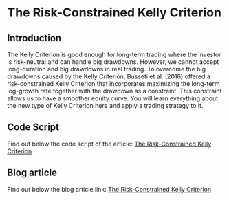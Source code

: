 # The Risk-Constrained Kelly Criterion

## Introduction 
The Kelly Criterion is good enough for long-term trading where the investor is risk-neutral and can handle big drawdowns. However, we cannot accept long-duration and big drawdowns in real trading. To overcome the big drawdowns caused by the Kelly Criterion, Busseti et al. (2016) offered a risk-constrained Kelly Criterion that incorporates maximizing the long-term log-growth rate together with the drawdown as a constraint. This constraint allows us to have a smoother equity curve. You will learn everything about the new type of Kelly Criterion here and apply a trading strategy to it.

## Code Script
Find out below the code script of the article:
[The Risk-Constrained Kelly Criterion](https://blog.quantinsti.com/risk-constrained-kelly-criterion/)
## Blog article 
Find out below the blog article link:
[The Risk-Constrained Kelly Criterion](https://blog.quantinsti.com/risk-constrained-kelly-criterion/)
